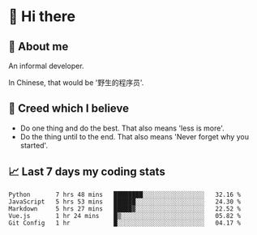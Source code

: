 # 👋 Hi there

## :speech_balloon: About me

An informal developer.

In Chinese, that would be '野生的程序员'.

## :see_no_evil: Creed which I believe

- Do one thing and do the best. That also means 'less is more'.
- Do the thing until to the end. That also means 'Never forget why you started'.

## :chart_with_upwards_trend: Last 7 days my coding stats

<!--START_SECTION:waka-->
```text
Python       7 hrs 48 mins   ████████░░░░░░░░░░░░░░░░░   32.16 % 
JavaScript   5 hrs 53 mins   ██████░░░░░░░░░░░░░░░░░░░   24.30 % 
Markdown     5 hrs 27 mins   █████▓░░░░░░░░░░░░░░░░░░░   22.52 % 
Vue.js       1 hr 24 mins    █▒░░░░░░░░░░░░░░░░░░░░░░░   05.82 % 
Git Config   1 hr            █░░░░░░░░░░░░░░░░░░░░░░░░   04.17 % 
```
<!--END_SECTION:waka-->
